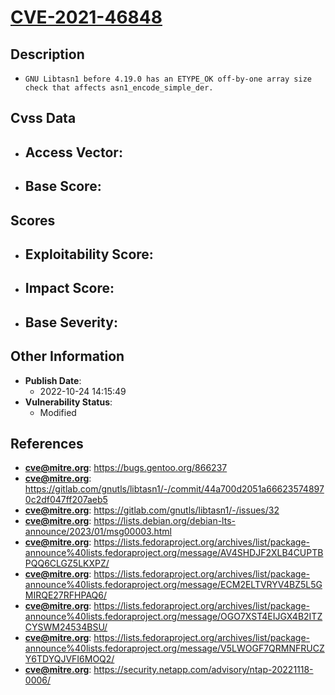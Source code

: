 
# [CVE-2021-46848](https://bugs.gentoo.org/866237)

## Description

- `GNU Libtasn1 before 4.19.0 has an ETYPE_OK off-by-one array size check that affects asn1_encode_simple_der.`

## Cvss Data

- **Access Vector**:
  - 
- **Base Score**:
  - 

## Scores

- **Exploitability Score**:
  - 
- **Impact Score**:
  - 
- **Base Severity**:
  - 

## Other Information

- **Publish Date**:
  - 2022-10-24 14:15:49
- **Vulnerability Status**:
  - Modified

## References

- **cve@mitre.org**: https://bugs.gentoo.org/866237
- **cve@mitre.org**: https://gitlab.com/gnutls/libtasn1/-/commit/44a700d2051a666235748970c2df047ff207aeb5
- **cve@mitre.org**: https://gitlab.com/gnutls/libtasn1/-/issues/32
- **cve@mitre.org**: https://lists.debian.org/debian-lts-announce/2023/01/msg00003.html
- **cve@mitre.org**: https://lists.fedoraproject.org/archives/list/package-announce%40lists.fedoraproject.org/message/AV4SHDJF2XLB4CUPTBPQQ6CLGZ5LKXPZ/
- **cve@mitre.org**: https://lists.fedoraproject.org/archives/list/package-announce%40lists.fedoraproject.org/message/ECM2ELTVRYV4BZ5L5GMIRQE27RFHPAQ6/
- **cve@mitre.org**: https://lists.fedoraproject.org/archives/list/package-announce%40lists.fedoraproject.org/message/OGO7XST4EIJGX4B2ITZCYSWM24534BSU/
- **cve@mitre.org**: https://lists.fedoraproject.org/archives/list/package-announce%40lists.fedoraproject.org/message/V5LWOGF7QRMNFRUCZY6TDYQJVFI6MOQ2/
- **cve@mitre.org**: https://security.netapp.com/advisory/ntap-20221118-0006/
